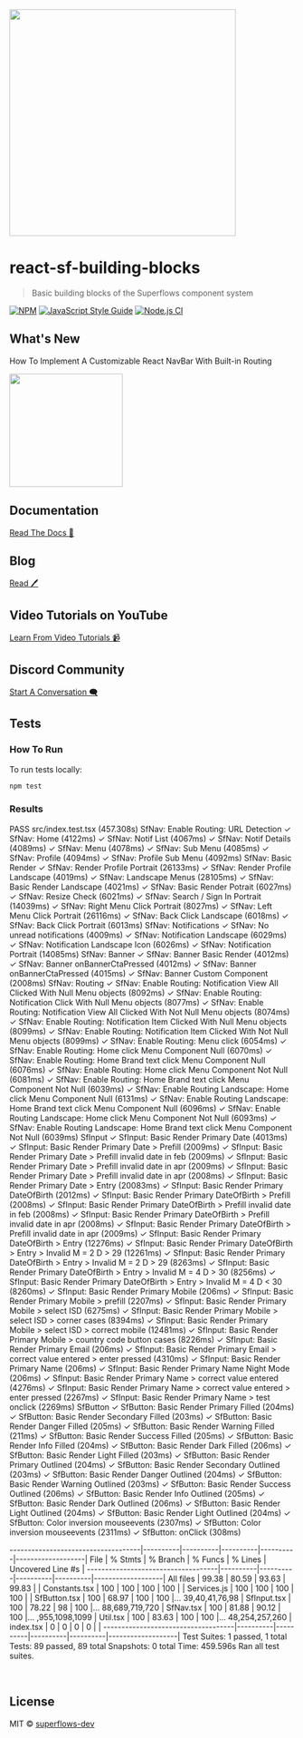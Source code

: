 <img src="https://superflows-images.s3.ap-south-1.amazonaws.com/superflows_logo_gray_c2c.png" width="400"/>

# react-sf-building-blocks

> Basic building blocks of the Superflows component system

[![NPM](https://img.shields.io/npm/v/react-sf-themes.svg)](https://www.npmjs.com/package/react-sf-themes) [![JavaScript Style Guide](https://img.shields.io/badge/code_style-standard-brightgreen.svg)](https://standardjs.com) [![Node.js CI](https://github.com/superflows-dev/react-sf-themes/actions/workflows/node.js.yml/badge.svg)](https://github.com/superflows-dev/react-sf-themes/actions/workflows/node.js.yml)

## What's New

How To Implement A Customizable React NavBar With Built-in Routing

<a href="https://youtu.be/1C0fCp7yUKs"><img src="https://user-images.githubusercontent.com/108924653/209134511-7d5cc4f0-1fde-421a-839c-00bc7885bd6c.jpg" width="200"/></a>

## Documentation

<a href="http://superflows.dev/docs/category/building-blocks">Read The Docs 📖</a>

## Blog

<a href="http://blog.superflows.dev">Read 🖊</a>

## Video Tutorials on YouTube

<a href="https://www.youtube.com/channel/UCYNJLCE48yir4DsquciBuDw">Learn From Video Tutorials 📹</a>

## Discord Community

<a href="https://discord.com/channels/1018780901334863873/1018780901334863876">Start A Conversation 🗨</a>

## Tests

### How To Run

To run tests locally:

```bash
npm test
```

### Results

PASS src/index.test.tsx (457.308s)
  SfNav: Enable Routing: URL Detection
    ✓ SfNav: Home (4122ms)
    ✓ SfNav: Notif List (4067ms)
    ✓ SfNav: Notif Details (4089ms)
    ✓ SfNav: Menu (4078ms)
    ✓ SfNav: Sub Menu (4085ms)
    ✓ SfNav: Profile (4094ms)
    ✓ SfNav: Profile Sub Menu (4092ms)
  SfNav: Basic Render
    ✓ SfNav: Render Profile Portrait (26133ms)
    ✓ SfNav: Render Profile Landscape (4019ms)
    ✓ SfNav: Landscape Menus (28105ms)
    ✓ SfNav: Basic Render Landscape (4021ms)
    ✓ SfNav: Basic Render Potrait (6027ms)
    ✓ SfNav: Resize Check (6021ms)
    ✓ SfNav: Search / Sign In Portrait (14039ms)
    ✓ SfNav: Right Menu Click Portrait (8027ms)
    ✓ SfNav: Left Menu Click Portrait (26116ms)
    ✓ SfNav: Back Click Landscape (6018ms)
    ✓ SfNav: Back Click Portrait (6013ms)
  SfNav: Notifications
    ✓ SfNav: No unread notifications (4009ms)
    ✓ SfNav: Notification Landscape (6029ms)
    ✓ SfNav: Notification Landscape Icon (6026ms)
    ✓ SfNav: Notification Portrait (14085ms)
  SfNav: Banner
    ✓ SfNav: Banner Basic Render (4012ms)
    ✓ SfNav: Banner onBannerCtaPressed (4012ms)
    ✓ SfNav: Banner onBannerCtaPressed (4015ms)
    ✓ SfNav: Banner Custom Component (2008ms)
  SfNav: Routing
    ✓ SfNav: Enable Routing: Notification View All Clicked With Null Menu objects (8092ms)
    ✓ SfNav: Enable Routing: Notification Click With Null Menu objects (8077ms)
    ✓ SfNav: Enable Routing: Notification View All Clicked With Not Null Menu objects (8074ms)
    ✓ SfNav: Enable Routing: Notification Item Clicked With Null Menu objects (8099ms)
    ✓ SfNav: Enable Routing: Notification Item Clicked With Not Null Menu objects (8099ms)
    ✓ SfNav: Enable Routing: Menu click  (6054ms)
    ✓ SfNav: Enable Routing: Home click Menu Component Null (6070ms)
    ✓ SfNav: Enable Routing: Home Brand text click Menu Component Null (6076ms)
    ✓ SfNav: Enable Routing: Home click Menu Component Not Null (6081ms)
    ✓ SfNav: Enable Routing: Home Brand text click Menu Component Not Null (6039ms)
    ✓ SfNav: Enable Routing Landscape: Home click Menu Component Null (6131ms)
    ✓ SfNav: Enable Routing Landscape: Home Brand text click Menu Component Null (6096ms)
    ✓ SfNav: Enable Routing Landscape: Home click Menu Component Not Null (6093ms)
    ✓ SfNav: Enable Routing Landscape: Home Brand text click Menu Component Not Null (6039ms)
  SfInput
    ✓ SfInput: Basic Render Primary Date (4013ms)
    ✓ SfInput: Basic Render Primary Date > Prefill (2009ms)
    ✓ SfInput: Basic Render Primary Date > Prefill invalid date in feb (2009ms)
    ✓ SfInput: Basic Render Primary Date > Prefill invalid date in apr (2009ms)
    ✓ SfInput: Basic Render Primary Date > Prefill invalid date in apr (2008ms)
    ✓ SfInput: Basic Render Primary Date > Entry (20083ms)
    ✓ SfInput: Basic Render Primary DateOfBirth (2012ms)
    ✓ SfInput: Basic Render Primary DateOfBirth > Prefill (2008ms)
    ✓ SfInput: Basic Render Primary DateOfBirth > Prefill invalid date in feb (2008ms)
    ✓ SfInput: Basic Render Primary DateOfBirth > Prefill invalid date in apr (2008ms)
    ✓ SfInput: Basic Render Primary DateOfBirth > Prefill invalid date in apr (2009ms)
    ✓ SfInput: Basic Render Primary DateOfBirth > Entry (12276ms)
    ✓ SfInput: Basic Render Primary DateOfBirth > Entry > Invalid M = 2 D > 29 (12261ms)
    ✓ SfInput: Basic Render Primary DateOfBirth > Entry > Invalid M = 2 D > 29 (8263ms)
    ✓ SfInput: Basic Render Primary DateOfBirth > Entry > Invalid M = 4 D > 30 (8256ms)
    ✓ SfInput: Basic Render Primary DateOfBirth > Entry > Invalid M = 4 D < 30 (8260ms)
    ✓ SfInput: Basic Render Primary Mobile (206ms)
    ✓ SfInput: Basic Render Primary Mobile > prefill (2207ms)
    ✓ SfInput: Basic Render Primary Mobile > select ISD (6275ms)
    ✓ SfInput: Basic Render Primary Mobile > select ISD > corner cases (8394ms)
    ✓ SfInput: Basic Render Primary Mobile > select ISD > correct mobile (12481ms)
    ✓ SfInput: Basic Render Primary Mobile > country code button cases (8226ms)
    ✓ SfInput: Basic Render Primary Email (206ms)
    ✓ SfInput: Basic Render Primary Email > correct value entered > enter pressed (4310ms)
    ✓ SfInput: Basic Render Primary Name (206ms)
    ✓ SfInput: Basic Render Primary Name Night Mode (206ms)
    ✓ SfInput: Basic Render Primary Name > correct value entered (4276ms)
    ✓ SfInput: Basic Render Primary Name > correct value entered > enter pressed (2267ms)
    ✓ SfInput: Basic Render Primary Name > test onclick (2269ms)
  SfButton
    ✓ SfButton: Basic Render Primary Filled (204ms)
    ✓ SfButton: Basic Render Secondary Filled (203ms)
    ✓ SfButton: Basic Render Danger Filled (205ms)
    ✓ SfButton: Basic Render Warning Filled (211ms)
    ✓ SfButton: Basic Render Success Filled (205ms)
    ✓ SfButton: Basic Render Info Filled (204ms)
    ✓ SfButton: Basic Render Dark Filled (206ms)
    ✓ SfButton: Basic Render Light Filled (203ms)
    ✓ SfButton: Basic Render Primary Outlined (204ms)
    ✓ SfButton: Basic Render Secondary Outlined (203ms)
    ✓ SfButton: Basic Render Danger Outlined (204ms)
    ✓ SfButton: Basic Render Warning Outlined (203ms)
    ✓ SfButton: Basic Render Success Outlined (206ms)
    ✓ SfButton: Basic Render Info Outlined (205ms)
    ✓ SfButton: Basic Render Dark Outlined (206ms)
    ✓ SfButton: Basic Render Light Outlined (204ms)
    ✓ SfButton: Basic Render Light Outlined (204ms)
    ✓ SfButton: Color inversion mouseevents (2307ms)
    ✓ SfButton: Color inversion mouseevents (2311ms)
    ✓ SfButton: onClick (308ms)

------------------------------------|----------|----------|----------|----------|-------------------|
File                                |  % Stmts | % Branch |  % Funcs |  % Lines | Uncovered Line #s |
------------------------------------|----------|----------|----------|----------|-------------------|
All files                           |    99.38 |    80.59 |    93.63 |    99.83 |                   |
 Constants.tsx                      |      100 |      100 |      100 |      100 |                   |
 Services.js                        |      100 |      100 |      100 |      100 |                   |
 SfButton.tsx                       |      100 |    68.97 |      100 |      100 |... 39,40,41,76,98 |
 SfInput.tsx                        |      100 |    78.22 |       98 |      100 |... 88,689,719,720 |
 SfNav.tsx                          |      100 |    81.88 |    90.12 |      100 |... ,955,1098,1099 |
 Util.tsx                           |      100 |    83.63 |      100 |      100 |... 48,254,257,260 |
 index.tsx                          |        0 |        0 |        0 |        0 |                   |
------------------------------------|----------|----------|----------|----------|-------------------|
Test Suites: 1 passed, 1 total
Tests:       89 passed, 89 total
Snapshots:   0 total
Time:        459.596s
Ran all test suites.

<br />


## License

MIT © [superflows-dev](https://github.com/superflows-dev)
